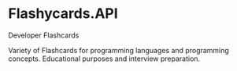 # Flashycards.API
Developer Flashcards

Variety of Flashcards for programming languages and programming concepts.
Educational purposes and interview preparation.
